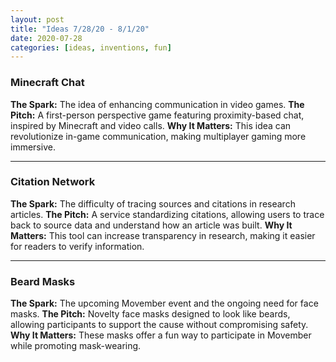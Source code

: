 ```yaml
---
layout: post
title: "Ideas 7/28/20 - 8/1/20"
date: 2020-07-28
categories: [ideas, inventions, fun]
---
```




### Minecraft Chat
**The Spark:** The idea of enhancing communication in video games.
**The Pitch:** A first-person perspective game featuring proximity-based chat, inspired by Minecraft and video calls.
**Why It Matters:** This idea can revolutionize in-game communication, making multiplayer gaming more immersive.

---

### Citation Network
**The Spark:** The difficulty of tracing sources and citations in research articles.
**The Pitch:** A service standardizing citations, allowing users to trace back to source data and understand how an article was built.
**Why It Matters:** This tool can increase transparency in research, making it easier for readers to verify information.

---

### Beard Masks
**The Spark:** The upcoming Movember event and the ongoing need for face masks.
**The Pitch:** Novelty face masks designed to look like beards, allowing participants to support the cause without compromising safety.
**Why It Matters:** These masks offer a fun way to participate in Movember while promoting mask-wearing.

